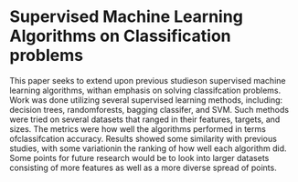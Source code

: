 # Supervised Machine Learning Algorithms on Classification problems

This paper seeks to extend upon previous studieson supervised machine learning algorithms, withan emphasis on solving classifcation problems. Work was done utilizing several supervised learning methods, including: decision trees, randomforests, bagging classifer, and SVM. Such methods were tried on several datasets that ranged in their features, targets, and sizes. The metrics were how well the algorithms performed in terms ofclassifcation accuracy. Results showed some similarity with previous studies, with some variationin the ranking of how well each algorithm did. Some points for future research would be to look into larger datasets consisting of more features as well as a more diverse spread of points.


